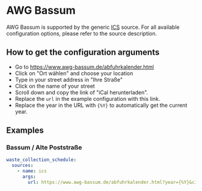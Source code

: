 # AWG Bassum

AWG Bassum is supported by the generic [ICS](/doc/source/ics.md) source. For all available configuration options, please refer to the source description.


## How to get the configuration arguments

- Go to <https://www.awg-bassum.de/abfuhrkalender.html>
- Click on "Ort wählen" and choose your location
- Type in your street address in "Ihre Straße"
- Click on the name of your street
- Scroll down and copy the link of "iCal herunterladen".
- Replace the `url` in the example configuration with this link.
- Replace the year in the URL with `{%Y}` to automatically get the current year.

## Examples

### Bassum / Alte Poststraße

```yaml
waste_collection_schedule:
  sources:
    - name: ics
      args:
        url: https://www.awg-bassum.de/abfuhrkalender.html?year={%Y}&city=Bassum&street=Alte%20Poststr.&slug=Alte%20Poststr.------Bassum--27211--Bassum&ical=1
```
